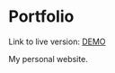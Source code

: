 # Portfolio

Link to live version: [DEMO](https://anna-gladzinska.github.io/portfolio/)

My personal website. 
